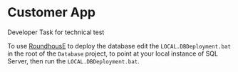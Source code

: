 # Customer App
Developer Task for technical test

To use [RoundhousE](https://github.com/chucknorris/roundhouse) to deploy the database edit the `LOCAL.DBDeployment.bat` in the root of the `Database` project, to point at your local instance of SQL Server, then run the `LOCAL.DBDeployment.bat`.
